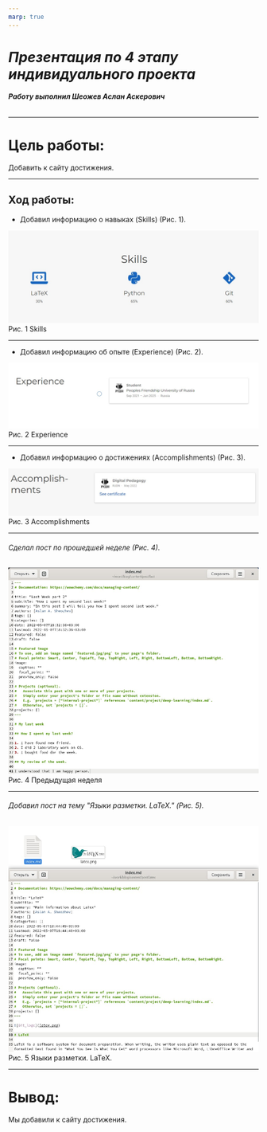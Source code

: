```yaml
---
marp: true
---
```

# ***Презентация по 4 этапу индивидуального проекта***
###### **Работу выполнил Шеожев Аслан Аскерович**
<!-- _backgroundColor: #11ffee00 -->
---
# Цель работы:

Добавить к сайту достижения.

<!-- _backgroundColor: #bfccbe -->
---
<!-- _backgroundColor: #bfccbe -->
## Ход работы:

* Добавил информацию о навыках (Skills) (Рис. 1).

![Рис. 1 Skills](image/1.jpg)
Рис. 1 Skills
<!-- _backgroundColor: #bfccbe -->
---

* Добавил информацию об опыте (Experience) (Рис. 2).
<!-- _backgroundColor: #bfccbe -->
![Рис. 2 Experience](image/2.jpg)
Рис. 2 Experience

---

* Добавил информацию о достижениях (Accomplishments) (Рис. 3).
<!-- _backgroundColor: #bfccbe -->
![Рис. 3 Accomplishments](image/3.jpg)
Рис. 3 Accomplishments

---

###### Сделал пост по прошедшей неделе (Рис. 4).
<!-- _backgroundColor: #bfccbe -->
![Рис. 4 Предыдущая неделя](image/4.jpg) Рис. 4 Предыдущая неделя

---

###### Добавил пост на тему "Языки разметки. LaTeX." (Рис. 5).
<!-- _backgroundColor: #bfccbe -->
![Рис. 5 Языки разметки. LaTeX.](image/5.jpg) 
Рис. 5 Языки разметки. LaTeX.

---

# Вывод:

Мы добавили к сайту достижения.
<!-- _backgroundColor: #bfccbe -->